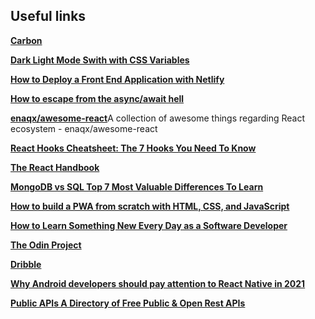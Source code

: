 ## Useful links

[**Carbon**](https://carbon.now.sh/)

[**Dark Light Mode Swith with CSS Variables**](https://dev.to/ananyaneogi/create-a-dark-light-mode-switch-with-css-variables-34l8)

[**How to Deploy a Front End Application with Netlify**](https://www.freecodecamp.org/news/how-to-deploy-your-front-end-app/)

[**How to escape from the async/await hell**](https://devadi.netlify.app/blog/async-await-hell)

[**enaqx/awesome-react**](
https://github.com/enaqx/awesome-react)A collection of awesome things regarding React ecosystem - enaqx/awesome-react

[**React Hooks Cheatsheet: The 7 Hooks You Need To Know**](https://www.freecodecamp.org/news/react-hooks-cheatsheet/)

[**The React Handbook**](https://www.freecodecamp.org/news/the-react-handbook-b71c27b0a795/)

[**MongoDB vs SQL   Top 7 Most Valuable Differences To Learn**](https://www.educba.com/mongodb-vs-sql/)

[**How to build a PWA from scratch with HTML, CSS, and JavaScript**](https://www.freecodecamp.org/news/build-a-pwa-from-scratch-with-html-css-and-javascript/)

[**How to Learn Something New Every Day as a Software Developer**](https://www.freecodecamp.org/news/learn-something-new-every-day-as-a-software-developer/)

[**The Odin Project**](https://www.theodinproject.com/paths)

[**Dribble**](https://dribbble.com/search/website)

[**Why Android developers should pay attention to React Native in 2021**](https://medium.com/codex/why-android-developers-should-pay-attention-to-react-native-in-2021-ae4a3c737167)

[**Public APIs  A Directory of Free Public & Open Rest APIs**](https://public-apis.io/)
